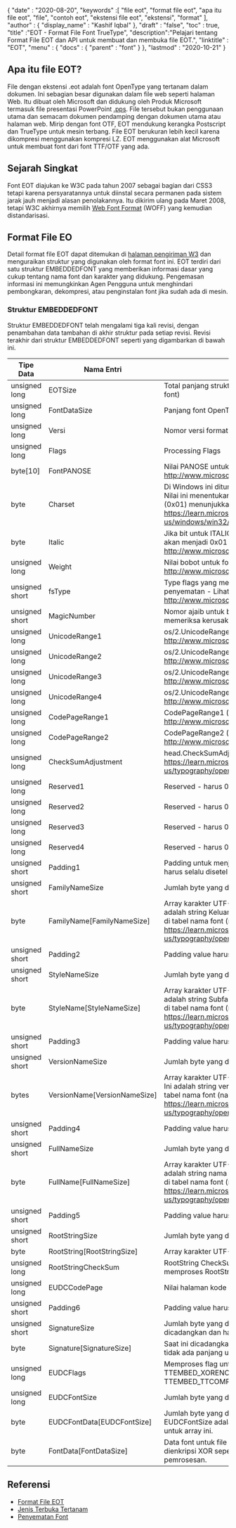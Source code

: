 {
  "date" : "2020-08-20",
  "keywords" :[ "file eot", "format file eot", "apa itu file eot", "file", "contoh eot", "ekstensi file eot", "ekstensi", "format" ],
  "author" : {
    "display_name" : "Kashif Iqbal"
},
  "draft" : "false",
  "toc" : true,
  "title" :"EOT - Format File Font TrueType",
  "description":"Pelajari tentang Format File EOT dan API untuk membuat dan membuka file EOT.",
  "linktitle" : "EOT",
  "menu" : {
    "docs" : {
      "parent" : "font"
}
},
  "lastmod" : "2020-10-21"
}

## Apa itu file EOT?

File dengan ekstensi .eot adalah font OpenType yang tertanam dalam dokumen. Ini sebagian besar digunakan dalam file web seperti halaman Web. Itu dibuat oleh Microsoft dan didukung oleh Produk Microsoft termasuk file presentasi PowerPoint [.pps](/id/presentation/pps). File tersebut bukan penggunaan utama dan semacam dokumen pendamping dengan dokumen utama atau halaman web. Mirip dengan font OTF, EOT mendukung kerangka Postscript dan TrueType untuk mesin terbang. File EOT berukuran lebih kecil karena dikompresi menggunakan kompresi LZ. EOT menggunakan alat Microsoft untuk membuat font dari font TTF/OTF yang ada.

## Sejarah Singkat

Font EOT diajukan ke W3C pada tahun 2007 sebagai bagian dari CSS3 tetapi karena persyaratannya untuk diinstal secara permanen pada sistem jarak jauh menjadi alasan penolakannya. Itu dikirim ulang pada Maret 2008, tetapi W3C akhirnya memilih [Web Font Format](/id/font/woff/) (WOFF) yang kemudian distandarisasi.

## Format File EO

Detail format file EOT dapat ditemukan di [halaman pengiriman W3](https://www.w3.org/Submission/EOT/#FileFormat) dan menguraikan struktur yang digunakan oleh format font ini. EOT terdiri dari satu struktur EMBEDDEDFONT yang memberikan informasi dasar yang cukup tentang nama font dan karakter yang didukung. Pengemasan informasi ini memungkinkan Agen Pengguna untuk menghindari pembongkaran, dekompresi, atau penginstalan font jika sudah ada di mesin.

### Struktur EMBEDDEDFONT
Struktur EMBEDDEDFONT telah mengalami tiga kali revisi, dengan penambahan data tambahan di akhir struktur pada setiap revisi. Revisi terakhir dari struktur EMBEDDEDFONT seperti yang digambarkan di bawah ini.

|Tipe Data|Nama Entri|Deskripsi|
---|---|---|
|unsigned long|EOTSize|Total panjang struktur dalam byte (termasuk data string dan font)|
|unsigned long|FontDataSize|Panjang font OpenType (FontData) dalam byte|
|unsigned long|Versi|Nomor versi format ini - 0x00020002|
|unsigned long|Flags|Processing Flags|
|byte[10]|FontPANOSE|Nilai PANOSE untuk font ini - Lihat http://www.microsoft.com/typography/otspec/os2.htm#pan|
|byte|Charset|Di Windows ini diturunkan dari TEXTMETRIC.tmCharSet. Nilai ini menentukan set karakter font. DEFAULT_CHARSET (0x01) menunjukkan tidak ada preferensi. - Lihat https://learn.microsoft.com/en-us/windows/win32/api/wingdi/ns-wingdi-textmetrica|
|byte|Italic|Jika bit untuk ITALIC diatur di OS/2.fsSelection, nilainya akan menjadi 0x01 - Lihat http://www.microsoft.com/typography/otspec/os2.htm#fss|
|unsigned long|Weight|Nilai bobot untuk font ini - Lihat http://www.microsoft.com/typography/otspec/os2.htm#wtc|
|unsigned short|fsType|Type flags yang memberikan informasi tentang izin penyematan - Lihat http://www.microsoft.com/typography/otspec/os2.htm#fst|
|unsigned short|MagicNumber|Nomor ajaib untuk berkas EOT - 0x504C. Digunakan untuk memeriksa kerusakan data.|
|unsigned long|UnicodeRange1|os/2.UnicodeRange1 (bit 0-31) - Lihat http://www.microsoft.com/typography/otspec/os2.htm#ur|
|unsigned long|UnicodeRange2|os/2.UnicodeRange2 (bit 32-63) - Lihat http://www.microsoft.com/typography/otspec/os2.htm#ur|
|unsigned long|UnicodeRange3|os/2.UnicodeRange3 (bit 64-95) - Lihat http://www.microsoft.com/typography/otspec/os2.htm#ur|
|unsigned long|UnicodeRange4|os/2.UnicodeRange4 (bit 96-127) - Lihat http://www.microsoft.com/typography/otspec/os2.htm#ur|
|unsigned long|CodePageRange1|CodePageRange1 (bit 0-31) - Lihat http://www.microsoft.com/typography/otspec/os2.htm#cpr|
|unsigned long|CodePageRange2|CodePageRange2 (bit 32-63) - Lihat http://www.microsoft.com/typography/otspec/os2.htm#cpr|
|unsigned long|CheckSumAdjustment|head.CheckSumAdjustment - Lihat https://learn.microsoft.com/en-us/typography/opentype/spec/head|
|unsigned long|Reserved1|Reserved - harus 0|
|unsigned long|Reserved2|Reserved - harus 0|
|unsigned long|Reserved3|Reserved - harus 0|
|unsigned long|Reserved4|Reserved - harus 0|
|unsigned short|Padding1|Padding untuk menjaga keselarasan panjang. Nilai pengisi harus selalu disetel ke 0x0000.|
|unsigned short|FamilyNameSize|Jumlah byte yang digunakan oleh array FamilyName|
|byte|FamilyName[FamilyNameSize]|Array karakter UTF-16 sepanjang byte FamilyNameSize. Ini adalah string Keluarga Font bahasa Inggris yang ditemukan di tabel nama font (name ID = 1) - Lihat https://learn.microsoft.com/en-us/typography/opentype/spec/name|
|unsigned short|Padding2|Padding value harus selalu disetel ke 0x0000.|
|unsigned short|StyleNameSize|Jumlah byte yang digunakan oleh StyleName|
|byte|StyleName[StyleNameSize]|Array karakter UTF-16 sepanjang byte StyleNameSize. Ini adalah string Subfamili Font bahasa Inggris yang ditemukan di tabel nama font (name ID = 2) - Lihat https://learn.microsoft.com/en-us/typography/opentype/spec/name|
|unsigned short|Padding3|Padding value harus selalu disetel ke 0x0000.|
|unsigned short|VersionNameSize|Jumlah byte yang digunakan oleh VersionName|
|bytes|VersionName[VersionNameSize]|Array karakter UTF-16 sepanjang byte VersionNameSize. Ini adalah string versi bahasa Inggris yang ditemukan di tabel nama font (name ID = 5) - Lihat https://learn.microsoft.com/en-us/typography/opentype/spec/name|
|unsigned short|Padding4|Padding value harus selalu disetel ke 0x0000.|
|unsigned short|FullNameSize|Jumlah byte yang digunakan oleh FullName|
|byte|FullName[FullNameSize]|Array karakter UTF-16 sepanjang byte FullNameSize. Ini adalah string nama lengkap bahasa Inggris yang ditemukan di tabel nama font (name ID = 4) - Lihat https://learn.microsoft.com/en-us/typography/opentype/spec/name|
|unsigned short|Padding5|Padding value harus selalu disetel ke 0x0000.|
|unsigned short|RootStringSize|Jumlah byte yang digunakan oleh array RootString|
|byte|RootString[RootStringSize]|Array karakter UTF-16 sepanjang byte RootStringSize.|
|unsigned long|RootStringCheckSum|RootString CheckSum nilai. Lihat algoritma untuk memproses RootStringChecksum di bawah ini.|
|unsigned long|EUDCCodePage|Nilai halaman kode diperlukan untuk dukungan font EUDC.|
|unsigned short|Padding6|Padding value harus selalu disetel ke 0x0000.|
|unsigned short|SignatureSize|Jumlah byte yang digunakan oleh array Signature. Saat ini dicadangkan dan harus disetel ke 0x0000.|
|byte|Signature[SignatureSize]|Saat ini dicadangkan. Jika SignatureSize adalah 0x0000 tidak ada panjang untuk array ini.|
|unsigned long|EUDCFlags|Memproses flag untuk font EUDC. Nilai umum mungkin TTEMBED_XORENCRYPTDATA dan TTEMBED_TTCOMPRESSED.|
|unsigned long|EUDCFontSize|Jumlah byte yang digunakan oleh array Signature.|
|byte|EUDCFontData[EUDCFontSize]|Jumlah byte yang digunakan untuk data font EUDC. Jika EUDCFontSize adalah 0x00000000 tidak ada panjang untuk array ini.|
|byte|FontData[FontDataSize]|Data font untuk file EOT ini. Data dapat dikompresi atau dienkripsi XOR seperti yang ditunjukkan oleh flag pemrosesan.|

## Referensi

* [Format File EOT](https://www.w3.org/Submission/EOT/)
* [Jenis Terbuka Tertanam](https://en.wikipedia.org/wiki/Embedded_OpenType)
* [Penyematan Font](https://en.wikipedia.org/wiki/Font_embedding)

